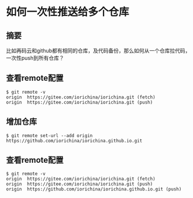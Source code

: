 # 如何一次性推送给多个仓库


## 摘要
比如再码云和github都有相同的仓库，及代码备份，那么如何从一个仓库拉代码，一次性push到所有仓库？


## 查看remote配置
```
$ git remote -v
origin  https://gitee.com/iorichina/iorichina.git (fetch)
origin  https://gitee.com/iorichina/iorichina.git (push)
```

## 增加仓库
```
$ git remote set-url --add origin https://github.com/iorichina/iorichina.github.io.git
```

## 查看remote配置
```
$ git remote -v
origin  https://gitee.com/iorichina/iorichina.git (fetch)
origin  https://gitee.com/iorichina/iorichina.git (push)
origin  https://github.com/iorichina/iorichina.github.io.git (push)
```
